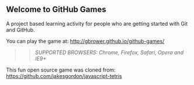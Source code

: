 ## Welcome to GitHub Games

A project based learning activity for people who are getting started with Git and GitHub.

You can play the game at: http://gbrower.github.io/github-games/

>> _*SUPPORTED BROWSERS*: Chrome, Firefox, Safari, Opera and IE9+_

This fun open source game was cloned from: https://github.com/jakesgordon/javascript-tetris
